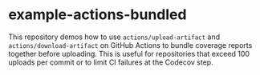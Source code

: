 # example-actions-bundled

This repository demos how to use `actions/upload-artifact` and `actions/download-artifact` on GitHub
Actions to bundle coverage reports together before uploading. This is useful for repositories
that exceed 100 uploads per commit or to limit CI failures at the Codecov step.
